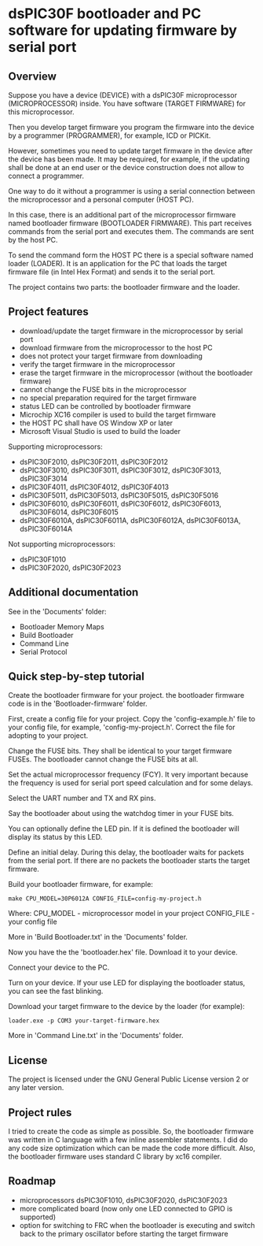 dsPIC30F bootloader and PC software for updating firmware by serial port
========================================================================

Overview
--------

Suppose you have a device (DEVICE) with a dsPIC30F microprocessor
(MICROPROCESSOR) inside. You have software (TARGET FIRMWARE) for this
microprocessor.

Then you develop target firmware you program the firmware into the device
by a programmer (PROGRAMMER), for example, ICD or PICKit.

However, sometimes you need to update target firmware in the device after
the device has been made. It may be required, for example, if the updating
shall be done at an end user or the device construction does not allow to
connect a programmer.

One way to do it without a programmer is using a serial connection between
the microprocessor and a personal computer (HOST PC).

In this case, there is an additional part of the microprocessor firmware
named bootloader firmware (BOOTLOADER FIRMWARE). This part receives
commands from the serial port and executes them. The commands are sent by
the host PC.

To send the command form the HOST PC there is a special software named
loader (LOADER). It is an application for the PC that loads the target
firmware file (in Intel Hex Format) and sends it to the serial port.

The project contains two parts: the bootloader firmware and the loader.


Project features
----------------

- download/update the target firmware in the microprocessor by serial port
- download firmware from the microprocessor to the host PC
- does not protect your target firmware from downloading
- verify the target firmware in the microprocessor
- erase the target firmware in the microprocessor (without the bootloader
  firmware)
- cannot change the FUSE bits in the microprocessor
- no special preparation required for the target firmware
- status LED can be controlled by bootloader firmware
- Microchip XC16 compiler is used to build the target firmware
- the HOST PC shall have OS Window XP or later
- Microsoft Visual Studio is used to build the loader

Supporting microprocessors:
- dsPIC30F2010, dsPIC30F2011, dsPIC30F2012
- dsPIC30F3010, dsPIC30F3011, dsPIC30F3012, dsPIC30F3013, dsPIC30F3014
- dsPIC30F4011, dsPIC30F4012, dsPIC30F4013
- dsPIC30F5011, dsPIC30F5013, dsPIC30F5015, dsPIC30F5016
- dsPIC30F6010, dsPIC30F6011, dsPIC30F6012, dsPIC30F6013, dsPIC30F6014,
  dsPIC30F6015
- dsPIC30F6010A, dsPIC30F6011A, dsPIC30F6012A, dsPIC30F6013A,
  dsPIC30F6014A

Not supporting microprocessors:
- dsPIC30F1010
- dsPIC30F2020, dsPIC30F2023


Additional documentation
------------------------

See in the 'Documents' folder:
- Bootloader Memory Maps
- Build Bootloader
- Command Line
- Serial Protocol


Quick step-by-step tutorial
---------------------------

Create the bootloader firmware for your project. the bootloader firmware
code is in the 'Bootloader-firmware' folder.

First, create a config file for your project. Copy the 'config-example.h'
file to your config file, for example, 'config-my-project.h'. Correct the
file for adopting to your project.
   
Change the FUSE bits. They shall be identical to your target firmware
FUSEs. The bootloader cannot change the FUSE bits at all.

Set the actual microprocessor frequency (FCY). It very important because
the frequency is used for serial port speed calculation and for some
delays.

Select the UART number and TX and RX pins.

Say the bootloader about using the watchdog timer in your FUSE bits.

You can optionally define the LED pin. If it is defined the bootloader will
display its status by this LED.

Define an initial delay. During this delay, the bootloader waits for
packets from the serial port. If there are no packets the bootloader
starts the target firmware.

Build your bootloader firmware, for example:

	make CPU_MODEL=30P6012A CONFIG_FILE=config-my-project.h

Where:
	CPU_MODEL - microprocessor model in your project
	CONFIG_FILE - your config file
	
More in 'Build Bootloader.txt' in the 'Documents' folder.

Now you have the the 'bootloader.hex' file. Download it to your device.

Connect your device to the PC.

Turn on your device. If your use LED for displaying the bootloader status,
you can see the fast blinking.

Download your target firmware to the device by the loader (for example):

	loader.exe -p COM3 your-target-firmware.hex

More in 'Command Line.txt' in the 'Documents' folder.


License
-------

The project is licensed under the GNU General Public License version 2 or
any later version.


Project rules
-------------

I tried to create the code as simple as possible. So, the bootloader
firmware was written in C language with a few inline assembler statements.
I did do any code size optimization which can be made the code more
difficult. Also, the bootloader firmware uses standard C library by xc16
compiler.


Roadmap
-------

- microprocessors dsPIC30F1010, dsPIC30F2020, dsPIC30F2023
- more complicated board (now only one LED connected to GPIO is supported)
- option for switching to FRC when the bootloader is executing and switch
  back to the primary oscillator before starting the target firmware
